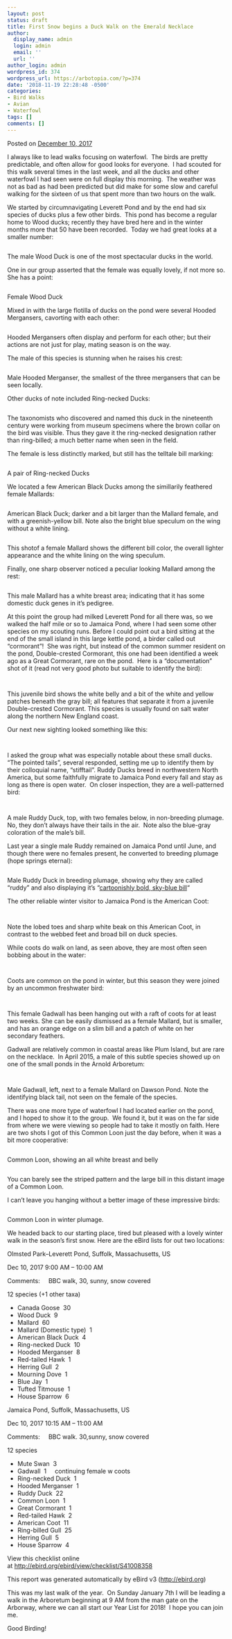 ```yaml
---
layout: post
status: draft
title: First Snow begins a Duck Walk on the Emerald Necklace
author:
  display_name: admin
  login: admin
  email: ''
  url: ''
author_login: admin
wordpress_id: 374
wordpress_url: https://arbotopia.com/?p=374
date: '2018-11-19 22:28:48 -0500'
categories:
- Bird Walks
- Avian
- Waterfowl
tags: []
comments: []
---
```




<p>Posted on&nbsp;<a href="https://web.archive.org/web/20180128153914/http://www.arbotopia.com/first-snow-begins-a-duck-walk-on-the-emerald-necklace/">December 10, 2017</a></p>





<p>I always like to lead walks focusing on waterfowl.&nbsp; The birds are pretty predictable, and often allow for&nbsp;good looks for everyone.&nbsp; I had scouted for this walk several times in the last week, and all the ducks and other waterfowl I had seen were on full display this morning.&nbsp; The weather was not as bad as had been predicted but&nbsp;did make for some slow and careful walking for the sixteen of us that spent more than two hours on the walk.</p>





<p>We started by circumnavigating Leverett Pond and by the end had six species of ducks plus a few other birds.&nbsp; This pond has become a regular home to Wood ducks; recently they have bred here and in the winter months more that 50 have been recorded.&nbsp; Today we had great looks at a smaller number:</p>


<p><!-- wp:image {"id":388} --></p>
<figure class="wp-block-image"><img src="https://i0.wp.com/arbotopia.com/wp-content/uploads/2018/11/P1090463.jpg?fit=525%2C393&amp;ssl=1" alt="" class="wp-image-388"/></figure>





<p>The male Wood Duck is one of the most spectacular ducks in the world.</p>





<p>One in our group asserted that the female was equally lovely, if not more so. She has a point:</p>


<p><!-- wp:image {"id":389} --></p>
<figure class="wp-block-image"><img src="images/2018/11/Wood-Duck-f..jpg" alt="" class="wp-image-389"/></figure>





<p>Female Wood Duck</p>





<p>Mixed in with the large flotilla of ducks on the pond were several Hooded Mergansers, cavorting with each other:</p>


<p><!-- wp:image {"id":390} --></p>
<figure class="wp-block-image"><img src="https://i2.wp.com/arbotopia.com/wp-content/uploads/2018/11/P1110415.jpg?fit=525%2C559&amp;ssl=1" alt="" class="wp-image-390"/></figure>





<p>Hooded Mergansers often display and perform for each other; but their actions are not just for play, mating season is on the way.</p>





<p>The male of this species is stunning when he raises his crest:</p>


<p><!-- wp:image {"id":391} --></p>
<figure class="wp-block-image"><img src="https://i0.wp.com/arbotopia.com/wp-content/uploads/2018/11/P1070679.jpg?fit=525%2C374&amp;ssl=1" alt="" class="wp-image-391"/></figure>





<p>Male Hooded Merganser, the smallest of the three mergansers that can be seen locally.</p>





<p>Other ducks of note included Ring-necked Ducks:</p>


<p><!-- wp:image {"id":936} --></p>
<figure class="wp-block-image"><img src="https://web.archive.org/web/20180128153914im_/http://www.arbotopia.com/wp-content/uploads/2014/12/P1070671.jpg" alt="" class="wp-image-936"/></figure>





<p>The taxonomists who discovered and named this duck in the nineteenth century were working from museum specimens where the brown collar on the bird was visible. Thus they gave it the ring-necked designation rather than ring-billed; a much better name when seen in the field.</p>





<p>The female is less distinctly marked, but still has the telltale bill marking:</p>


<p><!-- wp:image {"id":392} --></p>
<figure class="wp-block-image"><img src="https://i0.wp.com/arbotopia.com/wp-content/uploads/2018/11/P1070656.jpg?fit=525%2C313&amp;ssl=1" alt="" class="wp-image-392"/></figure>





<p>A pair of Ring-necked Ducks</p>





<p>We located a few&nbsp;American Black Ducks among the simillarily feathered female Mallards:</p>


<p><!-- wp:image {"id":393} --></p>
<figure class="wp-block-image"><img src="images/2018/11/Black-2.jpg" alt="" class="wp-image-393"/></figure>





<p>American Black Duck; darker and a bit larger than the Mallard female, and with a greenish-yellow bill. Note also the bright blue speculum on the wing without a white lining.</p>


<p><!-- wp:image {"id":394} --></p>
<figure class="wp-block-image"><img src="https://i0.wp.com/arbotopia.com/wp-content/uploads/2018/11/P1270462.jpg?fit=525%2C401&amp;ssl=1" alt="" class="wp-image-394"/></figure>





<p>This shotof a female Mallard shows the different bill color, the overall lighter appearance and the white lining on the wing speculum.</p>





<p>Finally, one sharp observer noticed a peculiar looking Mallard among the rest:</p>


<p><!-- wp:image {"id":395} --></p>
<figure class="wp-block-image"><img src="https://i1.wp.com/arbotopia.com/wp-content/uploads/2018/11/P1010194.jpg?fit=525%2C461&amp;ssl=1" alt="" class="wp-image-395"/></figure>





<p>This male Mallard has a white breast area; indicating that it has some domestic duck genes in it&rsquo;s pedigree.</p>





<p>At this point the group had milked Leverett Pond for all there was, so we walked the half mile or so to Jamaica Pond,&nbsp;where I had seen some other species on my scouting runs.&nbsp;Before I could point out a bird sitting at the end of the small island in this large kettle pond, a birder called out &ldquo;cormorant&rdquo;!&nbsp; She was right, but instead of the common summer resident on the pond, Double-crested Cormorant, this&nbsp;one had been identified a week ago as a Great Cormorant, rare on the pond.&nbsp; Here is a &ldquo;documentation&rdquo; shot of it (read not very good photo but suitable to identify the bird):</p>


<p><!-- wp:image {"id":397} --></p>
<figure class="wp-block-image"><img src="https://i0.wp.com/arbotopia.com/wp-content/uploads/2018/11/P1010186.jpg?fit=525%2C491&amp;ssl=1" alt="" class="wp-image-397"/></figure>


<p><!-- wp:image {"id":1548} --></p>
<figure class="wp-block-image"><img src="https://web.archive.org/web/20180128153914im_/http://www.arbotopia.com/wp-content/uploads/2017/12/P1010167.jpg" alt="" class="wp-image-1548"/></figure>





<p>This juvenile bird shows the white belly and a bit of the white and yellow patches beneath the gray bill; all features that separate it from a juvenile Double-crested Cormorant. This species is usually found on salt water along the northern New England coast.</p>





<p>Our next new sighting looked something like this:</p>


<p><!-- wp:image {"id":1549,"align":"center"} --></p>
<div class="wp-block-image">
<figure class="aligncenter"><img src="https://web.archive.org/web/20180128153914im_/http://www.arbotopia.com/wp-content/uploads/2017/12/P1010232.jpg" alt="" class="wp-image-1549"/></figure>
</div>


<p><!-- wp:image {"id":398} --></p>
<figure class="wp-block-image"><img src="https://i1.wp.com/arbotopia.com/wp-content/uploads/2018/11/P1010232.jpg?fit=525%2C266&amp;ssl=1" alt="" class="wp-image-398"/></figure>





<p>I asked the group what was especially notable about these small ducks.&nbsp; &ldquo;The pointed tails&rdquo;, several responded, setting me up to identify them by their colloquial name, &ldquo;stifftail&rdquo;. Ruddy Ducks breed in northwestern North America, but some faithfully migrate to Jamaica Pond every fall and stay as long as there is open water.&nbsp; On closer inspection, they are a well-patterned bird:</p>


<p><!-- wp:image {"id":1550} --></p>
<figure class="wp-block-image"><img src="https://web.archive.org/web/20180128153914im_/http://www.arbotopia.com/wp-content/uploads/2017/12/P1030573.jpg" alt="" class="wp-image-1550"/></figure>


<p><!-- wp:image {"id":399} --></p>
<figure class="wp-block-image"><img src="https://i1.wp.com/arbotopia.com/wp-content/uploads/2018/11/P1030573-1.jpg?fit=525%2C450&amp;ssl=1" alt="" class="wp-image-399"/></figure>





<p>A male Ruddy Duck, top, with two females below, in non-breeding plumage. No, they don&rsquo;t always have their tails in the air.&nbsp; Note also the blue-gray coloration of the male&rsquo;s bill.</p>





<p>Last year a single male Ruddy remained on Jamaica Pond until June, and though there were no females present, he converted to breeding plumage (hope springs eternal):</p>


<p><!-- wp:image {"id":276} --></p>
<figure class="wp-block-image"><img src="images/2018/11/P1160589-1024x839.jpg" alt="" class="wp-image-276"/></figure>





<p>Male Ruddy Duck in breeding plumage, showing why they are called &ldquo;ruddy&rdquo; and also displaying it&rsquo;s &ldquo;<a href="https://web.archive.org/web/20180128153914/https://www.allaboutbirds.org/guide/Ruddy_Duck/id">cartoonishly bold, sky-blue bill</a>&ldquo;</p>





<p>The other reliable winter visitor to Jamaica Pond is the American Coot:</p>


<p><!-- wp:image {"id":129} --></p>
<figure class="wp-block-image"><img src="https://web.archive.org/web/20180128153914im_/http://www.arbotopia.com/wp-content/uploads/2013/01/P1310793.jpg" alt="" class="wp-image-129"/></figure>


<p><!-- wp:image {"id":400} --></p>
<figure class="wp-block-image"><img src="https://i0.wp.com/arbotopia.com/wp-content/uploads/2018/11/P1070879.jpg?fit=525%2C545&amp;ssl=1" alt="" class="wp-image-400"/></figure>





<p>Note the lobed toes and sharp white beak on this American Coot, in contrast to the webbed feet and broad bill on duck species.</p>





<p>While coots do walk on land, as seen above, they are most often seen bobbing about in the water:</p>


<p><!-- wp:image {"id":401} --></p>
<figure class="wp-block-image"><img src="https://i0.wp.com/arbotopia.com/wp-content/uploads/2018/11/P1090253.jpg?fit=525%2C246&amp;ssl=1" alt="" class="wp-image-401"/></figure>


<p><!-- wp:image {"id":1552,"align":"center"} --></p>
<div class="wp-block-image">
<figure class="aligncenter"><img src="https://web.archive.org/web/20180128153914im_/http://www.arbotopia.com/wp-content/uploads/2017/12/P1310881.jpg" alt="" class="wp-image-1552"/></figure>
</div>





<p>Coots are common on the pond in winter, but this season they&nbsp;were joined by an uncommon freshwater bird:</p>


<p><!-- wp:image {"id":402} --></p>
<figure class="wp-block-image"><img src="https://i2.wp.com/arbotopia.com/wp-content/uploads/2018/11/P1000967.jpg?fit=525%2C282&amp;ssl=1" alt="" class="wp-image-402"/></figure>


<p><!-- wp:image {"id":1553} --></p>
<figure class="wp-block-image"><img src="https://web.archive.org/web/20180128153914im_/http://www.arbotopia.com/wp-content/uploads/2017/12/P1000971.jpg" alt="" class="wp-image-1553"/></figure>





<p>This female Gadwall has been hanging out with a raft of coots for at least two weeks. She can be easily dismissed as a female Mallard, but is smaller, and has an orange edge on a slim bill and a patch of white on her secondary feathers.</p>





<p>Gadwall are relatively common in coastal areas like Plum Island, but are rare on the necklace.&nbsp; In April 2015, a male of this subtle species showed up on one of the small ponds in the Arnold Arboretum:</p>


<p><!-- wp:image {"id":1554} --></p>
<figure class="wp-block-image"><img src="https://web.archive.org/web/20180128153914im_/http://www.arbotopia.com/wp-content/uploads/2017/12/P1090952.jpg" alt="" class="wp-image-1554"/></figure>


<p><!-- wp:image {"id":403} --></p>
<figure class="wp-block-image"><img src="https://i0.wp.com/arbotopia.com/wp-content/uploads/2018/11/P1090952.jpg?fit=525%2C295&amp;ssl=1" alt="" class="wp-image-403"/></figure>





<p>Male Gadwall, left, next to a female Mallard on Dawson Pond. Note the identifying black tail, not seen on the female of the species.</p>





<p>There was one more&nbsp;type of waterfowl I had located earlier on the pond, and I&nbsp;hoped to show it to the group.&nbsp; We found it, but it was on the far side from where we were viewing so people had to take it mostly on faith. Here are two&nbsp;shots&nbsp;I got of this Common Loon just the day before, when it was a bit more cooperative:</p>


<p><!-- wp:image {"id":404} --></p>
<figure class="wp-block-image"><img src="https://i0.wp.com/arbotopia.com/wp-content/uploads/2018/11/P1010246.jpg?fit=525%2C394&amp;ssl=1" alt="" class="wp-image-404"/></figure>





<p>Common Loon, showing an all white breast and belly</p>


<p><!-- wp:image {"id":405} --></p>
<figure class="wp-block-image"><img src="https://i0.wp.com/arbotopia.com/wp-content/uploads/2018/11/P1010252.jpg?fit=525%2C394&amp;ssl=1" alt="" class="wp-image-405"/></figure>





<p>You can barely see the striped pattern and the large bill in this distant image of a Common Loon.</p>





<p>I can&rsquo;t leave you hanging without a better image of these impressive birds:</p>


<p><!-- wp:image {"id":406} --></p>
<figure class="wp-block-image"><img src="https://i0.wp.com/arbotopia.com/wp-content/uploads/2018/11/P1060589.jpg?fit=525%2C326&amp;ssl=1" alt="" class="wp-image-406"/></figure>





<p>Common Loon in winter plumage.</p>





<p>We headed back to our starting place, tired but pleased with a lovely winter walk in the season&rsquo;s first snow. Here are the eBird lists for out two locations:</p>





<p>Olmsted Park&ndash;Leverett Pond, Suffolk, Massachusetts, US</p>





<p>Dec 10, 2017 9:00 AM &ndash; 10:00 AM</p>





<p>Comments: &nbsp;&nbsp;&nbsp;&nbsp;BBC walk, 30, sunny, snow covered</p>





<p>12 species (+1 other taxa)</p>


<p><!-- wp:list --></p>
<ul>
<li>Canada Goose &nbsp;30</li>
<li>Wood Duck &nbsp;9</li>
<li>Mallard &nbsp;60</li>
<li>Mallard (Domestic type) &nbsp;1</li>
<li>American Black Duck &nbsp;4</li>
<li>Ring-necked Duck &nbsp;10</li>
<li>Hooded Merganser &nbsp;8</li>
<li>Red-tailed Hawk &nbsp;1</li>
<li>Herring Gull &nbsp;2</li>
<li>Mourning Dove &nbsp;1</li>
<li>Blue Jay &nbsp;1</li>
<li>Tufted Titmouse &nbsp;1</li>
<li>House Sparrow &nbsp;6</li>
</ul>
<p><!-- /wp:list --></p>



<p>Jamaica Pond, Suffolk, Massachusetts, US</p>





<p>Dec 10, 2017 10:15 AM &ndash; 11:00 AM</p>





<p>Comments: &nbsp;&nbsp;&nbsp;&nbsp;BBC walk. 30,sunny, snow covered</p>





<p>12 species</p>


<p><!-- wp:list --></p>
<ul>
<li>Mute Swan &nbsp;3</li>
<li>Gadwall &nbsp;1 &nbsp;&nbsp;&nbsp;&nbsp;continuing female w coots</li>
<li>Ring-necked Duck &nbsp;1</li>
<li>Hooded Merganser &nbsp;1</li>
<li>Ruddy Duck &nbsp;22</li>
<li>Common Loon &nbsp;1</li>
<li>Great Cormorant &nbsp;1</li>
<li>Red-tailed Hawk &nbsp;2</li>
<li>American Coot &nbsp;11</li>
<li>Ring-billed Gull &nbsp;25</li>
<li>Herring Gull &nbsp;5</li>
<li>House Sparrow &nbsp;4</li>
</ul>
<p><!-- /wp:list --></p>



<p>View this checklist online at&nbsp;<a href="https://ebird.org/view/checklist/S41008358">http://ebird.org/ebird/view/checklist/S41008358</a></p>





<p>This report was generated automatically by eBird v3 (<a href="https://web.archive.org/web/20180128153914/http://ebird.org/">http://ebird.org</a>)</p>





<p>This was my last walk of the year.&nbsp; On Sunday January 7th I will be leading a walk in the Arboretum beginning at 9 AM from the man gate on the Arborway, where we can all&nbsp;start our Year List for 2018!&nbsp; I hope you can join me.</p>





<p>Good Birding!</p>


